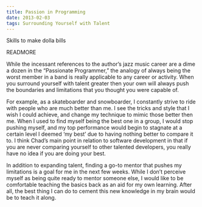 ```yaml
---
title: Passion in Programming 
date: 2013-02-03 
tags: Surrounding Yourself with Talent
---
```

Skills to make dolla bills

READMORE

While the incessant references to the author’s jazz music career are a dime a dozen in the “Passionate Programmer,” the analogy of always being the worst member in a band is really applicable to any career or activity. When you surround yourself with  talent greater then your own will always push the boundaries and limitations that you thought you were capable of.

For example, as a skateboarder and snowboarder, I constantly strive to ride with people who are much better than me. I see the tricks and style that I wish I could achieve, and change my technique to mimic those better then me. When I used to find myself being the best one in a group, I would stop pushing myself, and my top performance would begin to stagnate at a certain level I deemed ‘my best’ due to having nothing better to compare it to. I think Chad’s main point in relation to software development in that if you are never comparing yourself to other talented developers, you really have no idea if you are doing your best.

In addition to expanding talent, finding a go-to mentor that pushes my limitations is a goal for me in the next few weeks. While I don’t perceive myself as being quite ready to mentor someone else, I would like to be comfortable teaching the basics back as an aid for my own learning. After all, the best thing I can do to cement this new knowledge in my brain would be to teach it along.